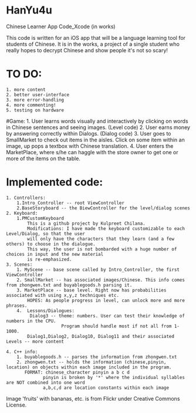HanYu4u
=======

Chinese Learner App Code_Xcode (in works)

This code is written for an iOS app that will be a language learning tool for students of Chinese. It is in the works, a project of a single student who really hopes to decrypt Chinese and show people it's not so scary!
# TO DO: 
    1. more content
    2. better user-interface
    3. more error-handling
    4. more commenting!
    5. testing on hardware

#Game:
    1. User learns words visually and interactively by clicking on words in Chinese sentences and seeing images. (Level code)
    2. User earns money by answering correctly within Dialogs. (Dialog code)
    3. User goes to SmallMarket to check out items in the aisles.
       Click on some item within an image, up pops a textbox with Chinese translation.
    4. User enters the MarketPlace, where s/he can haggle with the store owner to get one or more of the items on the table.

# Implemented code:
    1. Controllers:
        1.Intro_Controller -- root ViewController
        2.BaseStoryboard -- the BiewController for the level/dialog scenes
    2. Keyboard:
        1.PMCustomKeyboard
            This is a github project by Kulpreet Chilana.
            Modifications: I have made the keyboard customizable to each Level/Dialog, so that the user
            will only have the characters that they learn (and a few others) to choose in the dialogue.
            This way, the user is not bombarded with a huge number of choices in input and the new material
            is re-emphasized.
    3. Scenes:
        1. MyScene -- base scene called by Intro_Controller, the first ViewController
        2. SmallMarket -- has associated images/Chinese. This info comes from zhongwen.txt and buyablegoods.h parsing it.
        3. MarketPlace -- base level. Right now has probabilities associated with using x,y,z techniques etc.
            HOPES: As people progress in level, can unlock more and more phrases.
        4.  Lessons/Dialogues:
             Dialog3 -- theme: numbers. User can test their knowledge of numbers in the CPU. 
                         Program should handle most if not all from 1-1000.
            Dialog1,Dialog2, Dialog10, Dialog11 and their associated Levels -- more content 
         
    4. C++ info:   
        1. buyablegoods.h -- parses the information from zhongwen.txt
        2. zhongwen.txt -- holds the information (chinese,pinyin, location) on objects within each image included in the program.
           FORMAT: chinese_character pinyin a b c d 
                  pinyin is broken by '*' where the individual syllables are NOT combined into one word
                  a,b,c,d are location constants within each image

Image 'fruits' with bananas, etc. is from Flickr under Creative Commons License.
